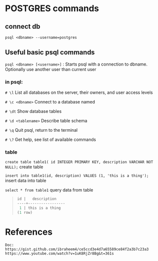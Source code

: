# POSTGRES commands

## connect db
    psql <dbname> --username=postgres

## Useful basic psql commands
`psql <dbname> [<username>]` : Starts psql with a connection to dbname. Optionally use another user than current user

### in psql:
`# \l` List all databases on the server, their owners, and user access levels

`# \c <dbname>` Connect to a database named

`# \dt` Show database tables

`# \d <tablename>` Describe table schema

`# \q` Quit psql, return to the terminal

`# \?` Get help, see list of available commands

### table
`create table table1( id INTEGER PRIMARY KEY, description VARCHAR NOT NULL);` create table

`insert into table1(id, description) VALUES (1, 'this is a thing');` insert data into table

`select * from table1` query data from table

>```php
> id |   description   
>----+-----------------
>  1 | this is a thing
> (1 row)
>```

# References
    Doc: https://gist.github.com/ibraheem4/ce5ccd3e4d7a65589ce84f2a3b7c23a3
    https://www.youtube.com/watch?v=1uK8RjZr8Bg&t=361s
